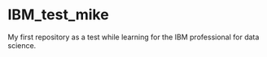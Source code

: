 # IBM_test_mike
My first repository as a test while learning for the IBM professional for data science.
